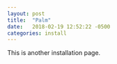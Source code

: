 ```yaml
---
layout: post
title:  "Palm"
date:   2018-02-19 12:52:22 -0500
categories: install
---
```

This is another installation page.
